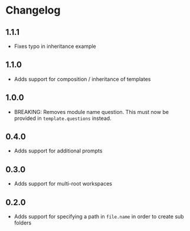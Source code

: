 # Changelog

## 1.1.1

- Fixes typo in inheritance example

## 1.1.0

- Adds support for composition / inheritance of templates

## 1.0.0

- BREAKING: Removes module name question. This must now be provided in `template.questions` instead.

## 0.4.0

- Adds support for additional prompts

## 0.3.0

- Adds support for multi-root workspaces

## 0.2.0

- Adds support for specifying a path in `file.name` in order to create sub folders
